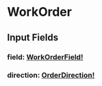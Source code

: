 # WorkOrder

## Input Fields

### field: [WorkOrderField!](/api/graphql/enums/work-order-field.md)

### direction: [OrderDirection!](/api/graphql/enums/order-direction.md)
